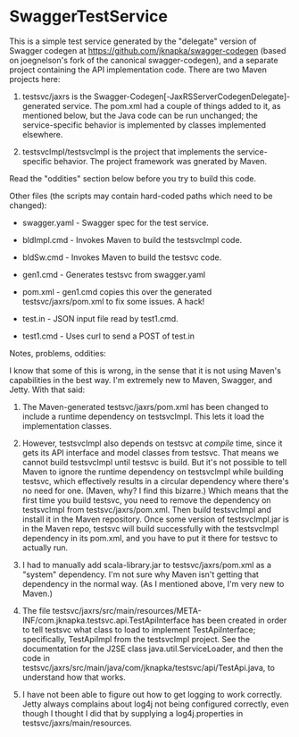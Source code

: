 # SwaggerTestService

This is a simple test service generated by the "delegate" version of Swagger codegen at https://github.com/jknapka/swagger-codegen (based on joegnelson's fork of the canonical swagger-codegen), and a separate project containing the API implementation code. There are two Maven projects here:

1) testsvc/jaxrs is the Swagger-Codegen[-JaxRSServerCodegenDelegate]-generated service. The pom.xml had a couple of things added to it, as mentioned below, but the Java code can be run unchanged; the service-specific behavior is implemented by classes implemented elsewhere.

2) testsvcImpl/testsvcImpl is the project that implements the service-specific behavior. The project framework was gnerated by Maven.

Read the "oddities" section below before you try to build this code.

Other files (the scripts may contain hard-coded paths which need to be changed):

  * swagger.yaml - Swagger spec for the test service.
 
  * bldImpl.cmd - Invokes Maven to build the testsvcImpl code.
 
  * bldSw.cmd - Invokes Maven to build the testsvc code.
 
  * gen1.cmd - Generates testsvc from swagger.yaml
 
  * pom.xml - gen1.cmd copies this over the generated testsvc/jaxrs/pom.xml to fix some issues. A hack!
 
  * test.in - JSON input file read by test1.cmd.
 
  * test1.cmd - Uses curl to send a POST of test.in

Notes, problems, oddities:

I know that some of this is wrong, in the sense that it is not using Maven's capabilities in the best way. I'm extremely new to Maven, Swagger, and Jetty. With that said:

1) The Maven-generated testsvc/jaxrs/pom.xml has been changed to include a runtime dependency on testsvcImpl. This lets it load the implementation classes.

2) However, testsvcImpl also depends on testsvc at *compile* time, since it gets its API interface and model classes from testsvc. That means we cannot build testsvcImpl until testsvc is build. But it's not possible to tell Maven to ignore the runtime dependency on testsvcImpl while building testsvc, which effectively results in a circular dependency where there's no need for one. (Maven, why? I find this bizarre.)  Which means that the first time you build testsvc, you need to remove the dependency on testsvcImpl from testsvc/jaxrs/pom.xml. Then build testsvcImpl and install it in the Maven repository. Once some version of testsvcImpl.jar is in the Maven repo, testsvc will build successfully with the testsvcImpl dependency in its pom.xml, and you have to put it there for testsvc to actually run.

3) I had to manually add scala-library.jar to testsvc/jaxrs/pom.xml as a "system" dependency. I'm not sure why Maven isn't getting that dependency in the normal way. (As I mentioned above, I'm very new to Maven.)

4) The file testsvc/jaxrs/src/main/resources/META-INF/com.jknapka.testsvc.api.TestApiInterface has been created in order to tell testsvc what class to load to implement TestApiInterface; specifically, TestApiImpl from the testsvcImpl project. See the documentation for the J2SE class java.util.ServiceLoader, and then the code in testsvc/jaxrs/src/main/java/com/jknapka/testsvc/api/TestApi.java, to understand how that works.

5) I have not been able to figure out how to get logging to work correctly. Jetty always complains about log4j not being configured correctly, even though I thought I did that by supplying a log4j.properties in testsvc/jaxrs/main/resources.
